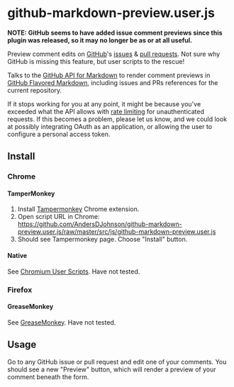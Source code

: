 # github-markdown-preview.user.js

**NOTE: GitHub seems to have added issue comment previews since this plugin was released, so it may no longer be as or at all useful.**

Preview comment edits on [GitHub][GitHub]'s [issues][gh-issues] & [pull requests][gh-pulls]. Not sure why GitHub is missing this feature, but user scripts to the rescue!

Talks to the [GitHub API for Markdown](gh-api-md) to render comment previews in [GitHub Flavored Markdown], including issues and PRs references for the current repository.

If it stops working for you at any point, it might be because you've exceeded what the API allows with [rate limiting][gh-rate-limit] for unauthenticated requests. If this becomes a problem, please let us know, and we could look at possibly integrating OAuth as an application, or allowing the user to configure a personal access token.

## Install

### Chrome

#### TamperMonkey
1. Install [Tampermonkey] Chrome extension.
2. Open script URL in Chrome: https://github.com/AndersDJohnson/github-markdown-preview.user.js/raw/master/src/js/github-markdown-preview.user.js
3. Should see Tampermonkey page. Choose "Install" button.

#### Native

See [Chromium User Scripts]. Have not tested.

### Firefox

#### GreaseMonkey

See [GreaseMonkey]. Have not tested.

## Usage

Go to any GitHub issue or pull request and edit one of your comments.
You should see a new "Preview" button, which will render a preview
of your comment beneath the form.

[GitHub]: https://github.com
[gh-issues]: https://github.com/issues
[gh-pulls]: https://github.com/pulls
[gh-api-md]: https://developer.github.com/v3/markdown/
[gh-rate-limit]: https://developer.github.com/v3/#rate-limiting
[GitHub Flavored Markdown]: https://help.github.com/articles/github-flavored-markdown/
[Tampermonkey]: https://chrome.google.com/webstore/detail/tampermonkey/dhdgffkkebhmkfjojejmpbldmpobfkfo?hl=en
[Tumblr]: http://www.tumblr.com
[Tumblr Dashboard]: http://www.tumblr.com/dashboard
[Chromium User Scripts]: http://www.chromium.org/developers/design-documents/user-scripts
[GreaseMonkey]: http://www.greasespot.net/
